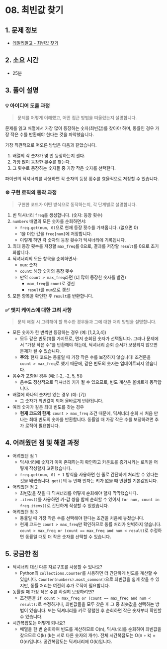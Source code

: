 # 08. 최빈값 찾기

## 1. 문제 정보
- [데일리알고 - 최빈값 찾기](https://dailyalgo.kr/problems/171)

## 2. 소요 시간
- 25분

## 3. 풀이 설명
### 💡 아이디어 도출 과정
> 문제를 어떻게 이해했고, 어떤 접근 방법을 떠올렸는지 설명합니다.

문제를 읽고 배열에서 가장 많이 등장하는 숫자(최빈값)를 찾아야 하며, 동률인 경우 가장 작은 수를 반환해야 한다는 것을 파악했습니다.

가장 직관적으로 떠오른 방법은 다음과 같았습니다.
1. 배열의 각 숫자가 몇 번 등장하는지 센다.
2. 가장 많이 등장한 횟수를 찾는다.
3. 그 횟수로 등장하는 숫자들 중 가장 작은 숫자를 선택한다.

파이썬의 딕셔너리를 사용하면 각 숫자의 등장 횟수를 효율적으로 저장할 수 있습니다.

### ⚙️ 구현 로직의 동작 과정
> 구현한 코드가 어떤 방식으로 동작하는지, 각 단계별로 설명합니다.

1. 빈 딕셔너리 `freq`를 생성합니다. (숫자: 등장 횟수)
2. `numbers` 배열의 모든 숫자를 순회하면서:
   - `freq.get(num, 0)`으로 현재 등장 횟수를 가져옵니다. (없으면 0)
   - 1을 더한 값을 `freq[num]`에 저장합니다.
   - 이렇게 하면 각 숫자의 등장 횟수가 딕셔너리에 기록됩니다.
3. 최대 등장 횟수를 저장할 `max_freq`를 0으로, 결과를 저장할 `result`를 0으로 초기화합니다.
4. 딕셔너리의 모든 항목을 순회하면서:
   - `num`: 숫자
   - `count`: 해당 숫자의 등장 횟수
   - 만약 `count > max_freq`라면 (더 많이 등장한 숫자를 발견)
     - `max_freq`를 `count`로 갱신
     - `result`를 `num`으로 갱신
5. 모든 항목을 확인한 후 `result`를 반환합니다.

### ✅ 엣지 케이스에 대한 고려 사항
> 문제 해결 시 고려해야 할 특수한 경우들과 그에 대한 처리 방법을 설명합니다.

- 모든 숫자가 한 번씩만 등장하는 경우 (예: [1,2,3,4])
    - 모두 같은 빈도(1)를 가지므로, 먼저 순회된 숫자가 선택됩니다. 그러나 문제에서 "가장 작은 수"를 반환해야 하는데, 딕셔너리 순회 순서가 보장되지 않으면 문제가 될 수 있습니다.
    - **주의**: 현재 코드는 동률일 때 가장 작은 수를 보장하지 않습니다! 조건문을 `count > max_freq`로 했기 때문에, 같은 빈도의 숫자는 업데이트되지 않습니다.
- 음수가 포함된 경우 (예: [-2, -2, 5, 5])
    - 음수도 정상적으로 딕셔너리 키가 될 수 있으므로, 빈도 계산은 올바르게 동작합니다.
- 배열에 하나의 숫자만 있는 경우 (예: [7])
    - 그 숫자가 최빈값이 되어 올바르게 반환됩니다.
- 여러 숫자가 같은 최대 빈도를 갖는 경우
    - **현재 코드의 한계**: `count > max_freq` 조건 때문에, 딕셔너리 순회 시 처음 만나는 최대 빈도의 숫자를 반환합니다. 동률일 때 가장 작은 수를 보장하려면 추가 로직이 필요합니다.

## 4. 어려웠던 점 및 해결 과정
- 어려웠던 점 1
    - 딕셔너리에 숫자가 이미 존재하는지 확인하고 카운트를 증가시키는 로직을 어떻게 작성할지 고민했습니다.
    - `freq.get(num, 0) + 1` 방식을 사용하면 한 줄로 간단하게 처리할 수 있다는 것을 배웠습니다. `get()`의 두 번째 인자는 키가 없을 때 반환할 기본값입니다.
- 어려웠던 점 2
    - 최빈값을 찾을 때 딕셔너리를 어떻게 순회해야 할지 막막했습니다.
    - `.items()`를 사용하면 키-값 쌍을 함께 순회할 수 있어서 `for num, count in freq.items()`로 간단하게 작성할 수 있었습니다.
- 어려웠던 점 3
    - 동률일 때 가장 작은 수를 선택해야 한다는 조건을 처음에 놓쳤습니다.
    - 현재 코드는 `count > max_freq`만 확인하므로 동률 처리가 완벽하지 않습니다. `count > max_freq or (count == max_freq and num < result)`로 수정하면 동률일 때도 더 작은 숫자를 선택할 수 있습니다.

## 5. 궁금한 점
- 딕셔너리 대신 다른 자료구조를 사용할 수 있나요?
    - Python의 `collections.Counter`를 사용하면 더 간단하게 빈도를 계산할 수 있습니다. `Counter(numbers).most_common()`으로 최빈값을 쉽게 찾을 수 있지만, 동률 처리는 여전히 추가 로직이 필요합니다.
- 동률일 때 가장 작은 수를 확실히 보장하려면?
    - 조건문을 `if count > max_freq or (count == max_freq and num < result):`로 수정하거나, 최빈값들을 모두 찾은 후 그 중 최솟값을 선택하는 방법이 있습니다. 또는 딕셔너리를 키로 정렬한 후 순회하면 작은 숫자부터 확인할 수 있습니다.
- 시간복잡도는 어떻게 되나요?
    - 배열을 한 번 순회하여 빈도를 계산하므로 O(n), 딕셔너리를 순회하여 최빈값을 찾으므로 O(k) (k는 서로 다른 숫자의 개수). 전체 시간복잡도는 O(n + k) = O(n)입니다. 공간복잡도는 딕셔너리에 O(k)입니다.
